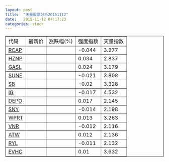 ```yaml
---
layout: post
title:  "天量股票分析20151112"
date:   2015-11-12 04:17:23
categories: stock
---
```

<script type="text/javascript">
var stockList = []
stockList.push('gb_rcap');
stockList.push('gb_hznp');
stockList.push('gb_gasl');
stockList.push('gb_sune');
stockList.push('gb_sb');
stockList.push('gb_ig');
stockList.push('gb_depo');
stockList.push('gb_sny');
stockList.push('gb_wprt');
stockList.push('gb_vnr');
stockList.push('gb_atw');
stockList.push('gb_ryl');
stockList.push('gb_evhc');
</script>

<table border="1">
 <tr>
  <td>代码</td>
  <td>最新价</td>
  <td>涨跌幅(%)</td>
 <td>强度指数</td>
 <td>天量指数</td>
</tr>
  <tr id="rcap"><td><a href="http://stock.finance.sina.com.cn/usstock/quotes/RCAP.html" target="_blank">RCAP</a></td><td></td><td></td><td>-0.044</td><td>3.277</td></tr>
  <tr id="hznp"><td><a href="http://stock.finance.sina.com.cn/usstock/quotes/HZNP.html" target="_blank">HZNP</a></td><td></td><td></td><td>0.034</td><td>2.837</td></tr>
  <tr id="gasl"><td><a href="http://stock.finance.sina.com.cn/usstock/quotes/GASL.html" target="_blank">GASL</a></td><td></td><td></td><td>0.024</td><td>3.179</td></tr>
  <tr id="sune"><td><a href="http://stock.finance.sina.com.cn/usstock/quotes/SUNE.html" target="_blank">SUNE</a></td><td></td><td></td><td>-0.021</td><td>3.808</td></tr>
  <tr id="sb"><td><a href="http://stock.finance.sina.com.cn/usstock/quotes/SB.html" target="_blank">SB</a></td><td></td><td></td><td>-0.02</td><td>3.328</td></tr>
  <tr id="ig"><td><a href="http://stock.finance.sina.com.cn/usstock/quotes/IG.html" target="_blank">IG</a></td><td></td><td></td><td>-0.017</td><td>4.532</td></tr>
  <tr id="depo"><td><a href="http://stock.finance.sina.com.cn/usstock/quotes/DEPO.html" target="_blank">DEPO</a></td><td></td><td></td><td>0.017</td><td>2.145</td></tr>
  <tr id="sny"><td><a href="http://stock.finance.sina.com.cn/usstock/quotes/SNY.html" target="_blank">SNY</a></td><td></td><td></td><td>-0.014</td><td>2.198</td></tr>
  <tr id="wprt"><td><a href="http://stock.finance.sina.com.cn/usstock/quotes/WPRT.html" target="_blank">WPRT</a></td><td></td><td></td><td>0.013</td><td>3.263</td></tr>
  <tr id="vnr"><td><a href="http://stock.finance.sina.com.cn/usstock/quotes/VNR.html" target="_blank">VNR</a></td><td></td><td></td><td>-0.012</td><td>2.116</td></tr>
  <tr id="atw"><td><a href="http://stock.finance.sina.com.cn/usstock/quotes/ATW.html" target="_blank">ATW</a></td><td></td><td></td><td>0.012</td><td>2.136</td></tr>
  <tr id="ryl"><td><a href="http://stock.finance.sina.com.cn/usstock/quotes/RYL.html" target="_blank">RYL</a></td><td></td><td></td><td>-0.011</td><td>2.132</td></tr>
  <tr id="evhc"><td><a href="http://stock.finance.sina.com.cn/usstock/quotes/EVHC.html" target="_blank">EVHC</a></td><td></td><td></td><td>0.01</td><td>3.632</td></tr>
</table>
